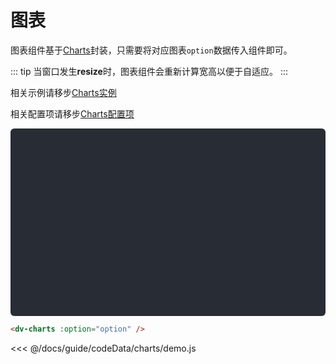 # 图表

图表组件基于[Charts](http://charts.jiaminghi.com)封装，只需要将对应图表`option`数据传入组件即可。

::: tip
当窗口发生**resize**时，图表组件会重新计算宽高以便于自适应。
:::

相关示例请移步[Charts实例](http://charts.jiaminghi.com/example/)

相关配置项请移步[Charts配置项](http://charts.jiaminghi.com/config/)

<div class="demo-container">
  <dv-charts :option="option" />
</div>

```html
<dv-charts :option="option" />
```
<click-to-copy :info="html" />

<fold-box title="点击以展示/隐藏option数据">
<<< @/docs/guide/codeData/charts/demo.js
</fold-box>

<script>
import option from './codeData/charts/demo.js'

export default {
  data () {
    return {
      option,

      html: '<dv-charts :option="option" />'
    }
  }
}
</script>

<style lang="less">
.demo-container {
  width: 100%;
  height: 300px;
  background-color: #282c34;
  border-radius: 6px;
}
</style>